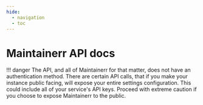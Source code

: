 ```yaml
---
hide:
  - navigation
  - toc
---
```

# Maintainerr API docs

!!! danger
    The API, and all of Maintainerr for that matter, does not have an authentication method. There are certain API calls, that if you make your instance public facing, will expose your entire settings configuration. This could include all of your service's API keys. Proceed with extreme caution if you choose to expose Maintainerr to the public.

<swagger-ui supportedSubmitMethods="[]" src="./openapi-spec/maintainerr_api_specs.yaml"/>